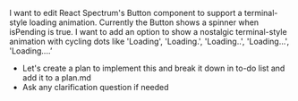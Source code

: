 I want to edit React Spectrum's Button component to support a terminal-style loading animation. Currently the Button shows a spinner when isPending is true. I want to add an option to show a nostalgic terminal-style animation with cycling dots like 'Loading', 'Loading.', 'Loading..', 'Loading...', 'Loading....’

- Let's create a plan to implement this and break it down in to-do list and add it to a plan.md
- Ask any clarification question if needed